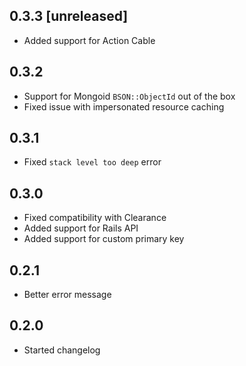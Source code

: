 ## 0.3.3 [unreleased]

- Added support for Action Cable

## 0.3.2

- Support for Mongoid `BSON::ObjectId` out of the box
- Fixed issue with impersonated resource caching

## 0.3.1

- Fixed `stack level too deep` error

## 0.3.0

- Fixed compatibility with Clearance
- Added support for Rails API
- Added support for custom primary key

## 0.2.1

- Better error message

## 0.2.0

- Started changelog
